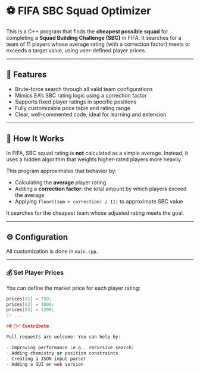 # ⚽ FIFA SBC Squad Optimizer

This is a C++ program that finds the **cheapest possible squad** for completing a **Squad Building Challenge (SBC)** in FIFA. It searches for a team of 11 players whose average rating (with a correction factor) meets or exceeds a target value, using user-defined player prices.

---

## 🚀 Features

- Brute-force search through all valid team configurations
- Mimics EA’s SBC rating logic using a correction factor
- Supports fixed player ratings in specific positions
- Fully customizable price table and rating range
- Clear, well-commented code, ideal for learning and extension

---

## 🧠 How It Works

In FIFA, SBC squad rating is **not** calculated as a simple average. Instead, it uses a hidden algorithm that weights higher-rated players more heavily.

This program approximates that behavior by:
- Calculating the **average** player rating
- Adding a **correction factor**: the total amount by which players exceed the average
- Applying `floor((sum + correction) / 11)` to approximate SBC value

It searches for the cheapest team whose adjusted rating meets the goal.

---

## ⚙ Configuration

All customization is done in `main.cpp`.

---

### 💰 Set Player Prices

You can define the market price for each player rating:

```cpp
prices[81] = 750;
prices[82] = 1000;
prices[83] = 1200;
// ...

## 🙋‍♂️ Contribute

Pull requests are welcome! You can help by:

- Improving performance (e.g., recursive search)
- Adding chemistry or position constraints
- Creating a JSON input parser
- Adding a GUI or web version
